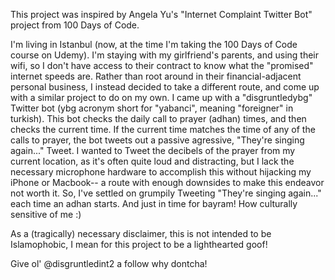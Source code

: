This project was inspired by Angela Yu's "Internet Complaint Twitter Bot" project from 100 Days of Code. 

I'm living in Istanbul (now, at the time I'm taking the 100 Days of Code course on Udemy). 
I'm staying with my girlfriend's parents, and using their wifi, so I don't have access to their contract to know what the "promised" internet speeds are.
Rather than root around in their financial-adjacent personal business, I instead decided to take a different route, and come up with a similar project to do on my own.
I came up with a "disgruntledybg" Twitter bot (ybg acronym short for "yabanci", meaning "foreigner" in turkish).
This bot checks the daily call to prayer (adhan) times, and then checks the current time. 
If the current time matches the time of any of the calls to prayer, the bot tweets out a passive agressive, "They're singing again..." Tweet.
I wanted to Tweet the decibels of the prayer from my current location, as it's often quite loud and distracting, but I lack the necessary microphone hardware to accomplish this without hijacking my iPhone or Macbook-- a route with enough downsides to make this endeavor not worth it.
So, I've settled on grumpily Tweeting "They're singing again..." each time an adhan starts. And just in time for bayram! How culturally sensitive of me :)

As a (tragically) necessary disclaimer, this is not intended to be Islamophobic, I mean for this project to be a lighthearted goof!

Give ol' @disgruntledint2 a follow why dontcha!
